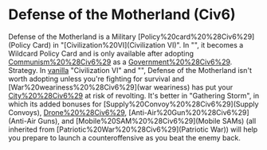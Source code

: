 # Defense of the Motherland (Civ6)

Defense of the Motherland is a Military [Policy%20card%20%28Civ6%29](Policy Card) in "[Civilization%20VI](Civilization VI)". In "", it becomes a Wildcard Policy Card and is only available after adopting [Communism%20%28Civ6%29](Communism) as a [Government%20%28Civ6%29](government).
Strategy.
In [vanilla](vanilla) "Civilization VI" and "", Defense of the Motherland isn't worth adopting unless you're fighting for survival and [War%20weariness%20%28Civ6%29](war weariness) has put your [City%20%28Civ6%29](cities) at risk of revolting. It's better in "Gathering Storm", in which its added bonuses for [Supply%20Convoy%20%28Civ6%29](Supply Convoys), [Drone%20%28Civ6%29](Drones), [Anti-Air%20Gun%20%28Civ6%29](Anti-Air Guns), and [Mobile%20SAM%20%28Civ6%29](Mobile SAMs) (all inherited from [Patriotic%20War%20%28Civ6%29](Patriotic War)) will help you prepare to launch a counteroffensive as you beat the enemy back.